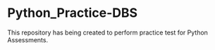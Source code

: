 # Python_Practice-DBS
This repository has being created to perform practice test for Python Assessments.

